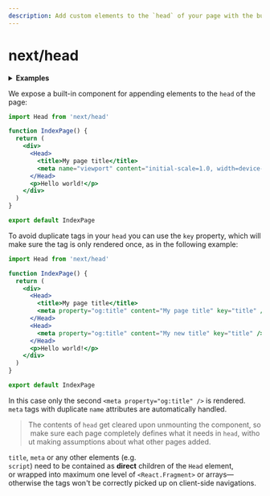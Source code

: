 ```yaml
---
description: Add custom elements to the `head` of your page with the built-in Head component.
---
```


# next/head

<details>
  <summary><b>Examples</b></summary>
  <ul>
    <li><a href="https://github.com/zeit/next.js/tree/canary/examples/head-elements">Head Elements</a></li>
    <li><a href="https://github.com/zeit/next.js/tree/canary/examples/layout-component">Layout Component</a></li>
  </ul>
</details>

We expose a built-in component for appending elements to the `head` of the page:

```jsx
import Head from 'next/head'

function IndexPage() {
  return (
    <div>
      <Head>
        <title>My page title</title>
        <meta name="viewport" content="initial-scale=1.0, width=device-width" />
      </Head>
      <p>Hello world!</p>
    </div>
  )
}

export default IndexPage
```

To avoid duplicate tags in your `head` you can use the `key` property, which will make sure the tag is only rendered once, as in the following example:

```jsx
import Head from 'next/head'

function IndexPage() {
  return (
    <div>
      <Head>
        <title>My page title</title>
        <meta property="og:title" content="My page title" key="title" />
      </Head>
      <Head>
        <meta property="og:title" content="My new title" key="title" />
      </Head>
      <p>Hello world!</p>
    </div>
  )
}

export default IndexPage
```

In this case only the second `<meta property="og:title" />` is rendered. `meta` tags with duplicate `name` attributes are automatically handled.

> The contents of `head` get cleared upon unmounting the component, so make sure each page completely defines what it needs in `head`, without making assumptions about what other pages added.

`title`, `meta` or any other elements (e.g. `script`) need to be contained as **direct** children of the `Head` element,
or wrapped into maximum one level of `<React.Fragment>` or arrays—otherwise the tags won't be correctly picked up on client-side navigations.
